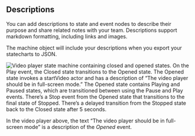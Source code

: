 ## Descriptions

You can add descriptions to state and event nodes to describe their purpose and share related notes with your team. Descriptions support markdown formatting, including links and images.

The machine object will include your descriptions when you export your statecharts to JSON.

![Video player state machine containing closed and opened states. On the Play event, the Closed state transitions to the Opened state. The Opened state invokes a startVideo actor and has a description of “The video player should be in full-screen mode.” The Opened state contains Playing and Paused states, which are transitioned between using the Pause and Play events. There’s a Stop event from the Opened state that transitions to the final state of Stopped. There’s a delayed transition from the Stopped state back to the Closed state after 5 seconds.](video-player-highlighting-delayed-transition-2022-10-07.png)

In the video player above, the text “The video player should be in full-screen mode” is a description of the *Opened* event.